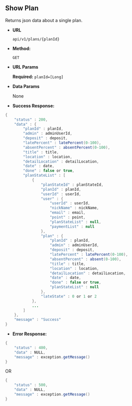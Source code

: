 
**Show Plan**
----
  Returns json data about a single plan.

* **URL**

  `api/v1/plans/{planId}`

* **Method:**

  `GET`
  
*  **URL Params**

   **Required:** `planId=[Long]`

* **Data Params**

  None

* **Success Response:**

```java
{
    "status" : 200,
    "data" : {
        "planId" : planId,
        "admin" : adminUserId,
        "deposit" : deposit,
        "latePercent" : latePercent(0-100),
        "absentPercent" : absentPercent(0-100),
        "title" : title,
        "location" : location,
        "detailLocation" : detailLocation,
        "date" : date,
        "done" : false or true,
        "planStateList" : [
            {
                "planStateId" : planStateId,
                "planId" : planId,
                "userId" : userId,
                "user" : {
                    "userId" : userId,
                    "nickName" : nickName,
                    "email" : email,
                    "point" : point,
                    "planStateList" : null,
                    "paymentList" : null
                },
                "plan" : {
                    "planId" : planId,
                    "admin" : adminUserId,
                    "deposit" : deposit,
                    "latePercent" : latePercent(0-100),
                    "absentPercent" : absent(0-100),
                    "title" : title,
                    "location" : location,
                    "detailLocation" : detailLocation,
                    "date" : date,
                    "done" : false or true,
                    "planStateList" : null
                },
                "lateState" : 0 or 1 or 2
            },
            ...
        ]
    },
    "message" : "Success"
}
```

* **Error Response:**

```java
{
    "status" : 400,
    "data" : NULL,
    "message" : exception.getMessage()
}
```

OR

```java
{
    "status" : 500,
    "data" : NULL,
    "message" : exception.getMessage()
}
```

